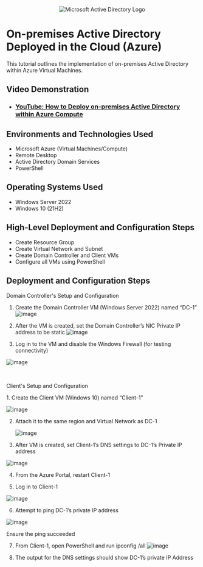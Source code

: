 <p align="center">
<img src="https://i.imgur.com/pU5A58S.png" alt="Microsoft Active Directory Logo"/>
</p>

<h1>On-premises Active Directory Deployed in the Cloud (Azure)</h1>
This tutorial outlines the implementation of on-premises Active Directory within Azure Virtual Machines.<br />


<h2>Video Demonstration</h2>

- ### [YouTube: How to Deploy on-premises Active Directory within Azure Compute](https://www.youtube.com)

<h2>Environments and Technologies Used</h2>

- Microsoft Azure (Virtual Machines/Compute)
- Remote Desktop
- Active Directory Domain Services
- PowerShell

<h2>Operating Systems Used </h2>

- Windows Server 2022
- Windows 10 (21H2)

<h2>High-Level Deployment and Configuration Steps</h2>

- Create Resource Group
- Create Virtual Network and Subnet
- Create Domain Controller and Client VMs
- Configure all VMs using PowerShell

<h2>Deployment and Configuration Steps</h2>

<p> Domain Controller's Setup and Configuration

1. Create the Domain Controller VM (Windows Server 2022) named “DC-1”
![image](https://github.com/user-attachments/assets/2fa9cc97-e4b0-43db-85b8-1dbc9c735a03)

2. After the VM is created, set the Domain Controller’s NIC Private IP address to be static
![image](https://github.com/user-attachments/assets/9942a32c-6d2a-4e0e-94bf-8a4a50fcd9b0)

3. Log in to the VM and disable the Windows Firewall (for testing connectivity)

![image](https://github.com/user-attachments/assets/637011d9-21a5-4b91-8cda-046180699dad)

</p>
<br />

<p> Client's Setup and Configuration

</p>
<p>
1. Create the Client VM (Windows 10) named “Client-1”

   ![image](https://github.com/user-attachments/assets/e1f2ea02-b140-4e08-a1f0-03735f7cea16)

2. Attach it to the same region and Virtual Network as DC-1
   
   ![image](https://github.com/user-attachments/assets/3b8e82d0-ee07-4f45-bb54-78781eba3453)

3. After VM is created, set Client-1’s DNS settings to DC-1’s Private IP address
   
![image](https://github.com/user-attachments/assets/830b8eb8-2d0a-4842-af99-847ee2ebf347)

4. From the Azure Portal, restart Client-1

5. Log in to Client-1
   
![image](https://github.com/user-attachments/assets/cc6c311e-0d07-4304-99cf-24ad6f974eb7)
  
6. Attempt to ping DC-1’s private IP address
   
![image](https://github.com/user-attachments/assets/5222b331-0086-4fb0-a428-9c998fc45f5e)

 Ensure the ping succeeded

7. From Client-1, open PowerShell and run ipconfig /all
![image](https://github.com/user-attachments/assets/1a694c62-4d61-4b96-a8aa-bcfc22124722)

8. The output for the DNS settings should show DC-1’s private IP Address

</p>
<br />

